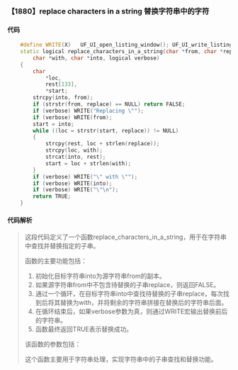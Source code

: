 ### 【1880】replace characters in a string 替换字符串中的字符

#### 代码

```cpp
    #define WRITE(X)   UF_UI_open_listing_window(); UF_UI_write_listing_window(X)  
    static logical replace_characters_in_a_string(char *from, char *replace,  
        char *with, char *into, logical verbose)  
    {  
        char  
            *loc,  
            rest[133],  
            *start;  
        strcpy(into, from);  
        if (strstr(from, replace) == NULL) return FALSE;  
        if (verbose) WRITE("Replacing \"");  
        if (verbose) WRITE(from);  
        start = into;  
        while ((loc = strstr(start, replace)) != NULL)  
        {  
            strcpy(rest, loc + strlen(replace));  
            strcpy(loc, with);  
            strcat(into, rest);  
            start = loc + strlen(with);  
        }  
        if (verbose) WRITE("\" with \"");  
        if (verbose) WRITE(into);  
        if (verbose) WRITE("\"\n");  
        return TRUE;  
    }

```

#### 代码解析

> 这段代码定义了一个函数replace_characters_in_a_string，用于在字符串中查找并替换指定的子串。
>
> 函数的主要功能包括：
>
> 1. 初始化目标字符串into为源字符串from的副本。
> 2. 如果源字符串from中不包含待替换的子串replace，则返回FALSE。
> 3. 通过一个循环，在目标字符串into中查找待替换的子串replace，每次找到后将其替换为with，并将剩余的字符串拼接在替换后的字符串后面。
> 4. 在循环结束后，如果verbose参数为真，则通过WRITE宏输出替换前后的字符串。
> 5. 函数最终返回TRUE表示替换成功。
>
> 该函数的参数包括：
>
> 这个函数主要用于字符串处理，实现字符串中的子串查找和替换功能。
>
